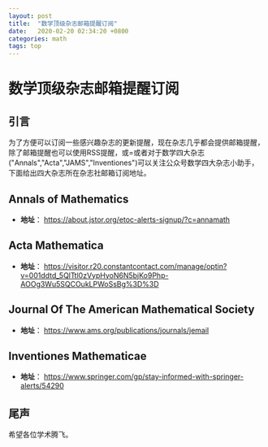 ```yaml
---
layout: post
title:  "数学顶级杂志邮箱提醒订阅"
date:   2020-02-20 02:34:20 +0800
categories: math
tags: top
---
```


# 数学顶级杂志邮箱提醒订阅

## 引言

为了方便可以订阅一些感兴趣杂志的更新提醒，现在杂志几乎都会提供邮箱提醒，除了邮箱提醒也可以使用RSS提醒，或=或者对于数学四大杂志("Annals","Acta","JAMS","Inventiones")可以关注公众号数学四大杂志小助手，下面给出四大杂志所在杂志社邮箱订阅地址。

## Annals of Mathematics

- **地址**： <a href="https://about.jstor.org/etoc-alerts-signup/?c=annamath">https://about.jstor.org/etoc-alerts-signup/?c=annamath</a>

## Acta Mathematica

- **地址**： <a href="https://visitor.r20.constantcontact.com/manage/optin?v=001ddtd_5QlTtl0zVypHyoN6N5bjKo9Php-AOOg3Wu5SQCOukLPWoSsBg%3D%3D">https://visitor.r20.constantcontact.com/manage/optin?v=001ddtd_5QlTtl0zVypHyoN6N5bjKo9Php-AOOg3Wu5SQCOukLPWoSsBg%3D%3D</a>

## Journal Of The American Mathematical Society

- **地址**： <a href="https://www.ams.org/publications/journals/jemail">https://www.ams.org/publications/journals/jemail</a>

## Inventiones Mathematicae

- **地址**： <a href="https://www.springer.com/gp/stay-informed-with-springer-alerts/54290">https://www.springer.com/gp/stay-informed-with-springer-alerts/54290</a>

## 尾声

希望各位学术腾飞。